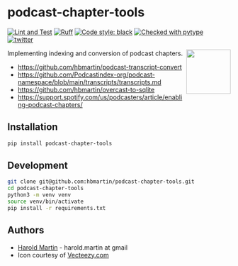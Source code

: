# podcast-chapter-tools

[![Lint and Test](https://github.com/hbmartin/podcast-transcript-tools/actions/workflows/lint.yml/badge.svg)](https://github.com/hbmartin/podcast-transcript-tools/actions/workflows/lint.yml)
[![Ruff](https://img.shields.io/endpoint?url=https://raw.githubusercontent.com/astral-sh/ruff/main/assets/badge/v2.json)](https://github.com/astral-sh/ruff)
[![Code style: black](https://img.shields.io/badge/🐧️-black-000000.svg)](https://github.com/psf/black)
[![Checked with pytype](https://img.shields.io/badge/🦆-pytype-437f30.svg)](https://google.github.io/pytype/)
[![twitter](https://img.shields.io/badge/@hmartin-00aced.svg?logo=twitter&logoColor=black)](https://twitter.com/hmartin)

<img src=".idea/icon.svg" width="100" align="right">

Implementing indexing and conversion of podcast chapters.

- https://github.com/hbmartin/podcast-transcript-convert
- https://github.com/Podcastindex-org/podcast-namespace/blob/main/transcripts/transcripts.md
- https://github.com/hbmartin/overcast-to-sqlite
- https://support.spotify.com/us/podcasters/article/enabling-podcast-chapters/

## Installation

```bash
pip install podcast-chapter-tools
```

## Development

```bash
git clone git@github.com:hbmartin/podcast-chapter-tools.git
cd podcast-chapter-tools
python3 -m venv venv
source venv/bin/activate
pip install -r requirements.txt
```

## Authors
- [Harold Martin](https://www.linkedin.com/in/harold-martin-98526971/) - harold.martin at gmail
- Icon courtesy of [Vecteezy.com](https://www.vecteezy.com)
